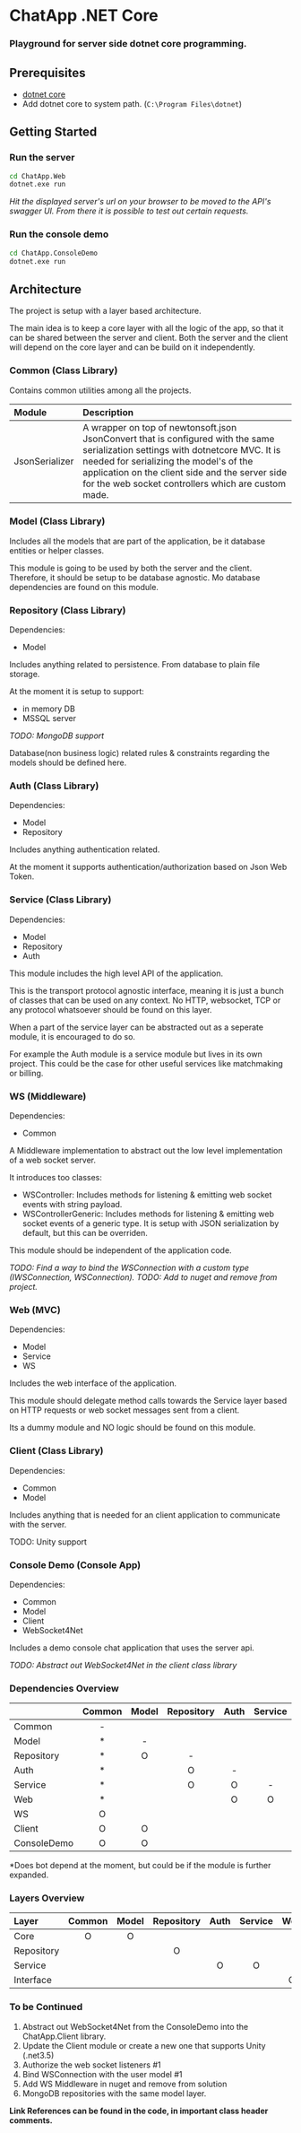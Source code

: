 # ChatApp .NET Core

### Playground for server side dotnet core programming.

## Prerequisites

- [dotnet core](https://www.microsoft.com/net/core)
- Add dotnet core to system path. (```C:\Program Files\dotnet```) 

## Getting Started

### Run the server

```sh 
cd ChatApp.Web
dotnet.exe run
```

*Hit the displayed server's url on your browser to be moved to the API's swagger UI.
From there it is possible to test out certain requests.*

### Run the console demo

```sh 
cd ChatApp.ConsoleDemo
dotnet.exe run
```

## Architecture

The project is setup with a layer based architecture.

The main idea is to keep a core layer with all the logic of the app, so that it can be shared between the server and client. Both the server and the client will depend on the core layer and can be build on it independently.

### Common (Class Library)

Contains common utilities among all the projects.

| Module | Description |
|:-------|:------------|
| JsonSerializer | A wrapper on top of newtonsoft.json JsonConvert that is configured with the same serialization settings with dotnetcore MVC. It is needed for serializing the model's of the application on the client side and the server side for the web socket controllers which are custom made. |

### Model (Class Library)

Includes all the models that are part of the application, be it database entities or helper classes. 

This module is going to be used by both the server and the client. Therefore, it should be setup to be database agnostic. Mo database dependencies are found on this module.

### Repository (Class Library)

Dependencies:
- Model

Includes anything related to persistence. From database to plain file storage.

At the moment it is setup to support:
- in memory DB
- MSSQL server

*TODO: MongoDB support*

Database(non business logic) related rules & constraints regarding the models should be defined here.

### Auth (Class Library)

Dependencies:
- Model
- Repository

Includes anything authentication related.

At the moment it supports authentication/authorization based on Json Web Token.

### Service (Class Library)

Dependencies:
- Model
- Repository
- Auth

This module includes the high level API of the application.

This is the transport protocol agnostic interface, meaning it is just a bunch of classes that can be used on any context. No HTTP, websocket, TCP or any protocol whatsoever should be found on this layer.

When a part of the service layer can be abstracted out as a seperate module, it is encouraged to do so. 

For example the Auth module is a service module but lives in its own project. This could be the case for other useful services like matchmaking or billing.

### WS (Middleware)

Dependencies:
- Common

A Middleware implementation to abstract out the low level implementation of a web socket server.

It introduces too classes:
- WSController: Includes methods for listening & emitting web socket events with string payload.
- WSControllerGeneric: Includes methods for listening & emitting web socket events of a generic type. It is setup with JSON serialization by default, but this can be overriden.

This module should be independent of the application code.

*TODO: Find a way to bind the WSConnection with a custom type (IWSConnection, WSConnection<T>).*
*TODO: Add to nuget and remove from project.*

### Web (MVC)

Dependencies:
- Model
- Service
- WS

Includes the web interface of the application.

This module should delegate method calls towards the Service layer based on HTTP requests or web socket messages sent from a client.

Its a dummy module and NO logic should be found on this module.

### Client (Class Library)

Dependencies:
- Common
- Model

Includes anything that is needed for an client application to communicate with the server.

TODO: Unity support

### Console Demo (Console App)

Dependencies:
- Common
- Model
- Client
- WebSocket4Net

Includes a demo console chat application that uses the server api.

*TODO: Abstract out WebSocket4Net in the client class library*

### Dependencies Overview

|            | Common | Model | Repository | Auth | Service | Web | WS | Client | ConsoleDemo |
|:-----------|:------:|:-----:|:----------:|:----:|:-------:|:---:|:--:|:------:|:-----------:|
| Common     |   -    |       |            |      |         |     |    |        |             |
| Model      |   *    |   -   |            |      |         |     |    |        |             |
| Repository |   *    |   O   |     -      |      |         |     |    |        |             |
| Auth       |   *    |       |     O      |  -   |         |     |    |        |             |
| Service    |   *    |       |     O      |  O   |    -    |     |    |        |             |
| Web        |   *    |       |            |  O   |    O    |  -  | O  |        |             |
| WS         |   O    |       |            |      |         |     | -  |        |             |
| Client     |   O    |   O   |            |      |         |     |    |   -    |             |
| ConsoleDemo|   O    |   O   |            |      |         |     |    |   O    |     -       |

*Does bot depend at the moment, but could be if the module is further expanded.

### Layers Overview

|   Layer    | Common | Model  | Repository | Auth | Service | Web |
|:-----------|:------:|:------:|:----------:|:----:|:-------:|:---:|
| Core       |   O    |   O    |            |      |         |     |
| Repository |        |        |     O      |      |         |     |
| Service    |        |        |            |  O   |   O     |     |
| Interface  |        |        |            |      |         |  O  |

### To be Continued

1. Abstract out WebSocket4Net from the ConsoleDemo into the ChatApp.Client library.
2. Update the Client module or create a new one that supports Unity (.net3.5)
3. Authorize the web socket listeners #1
4. Bind WSConnection with the user model #1
5. Add WS Middleware in nuget and remove from solution
6. MongoDB repositories with the same model layer.

**Link References can be found in the code, in important class header comments.**
